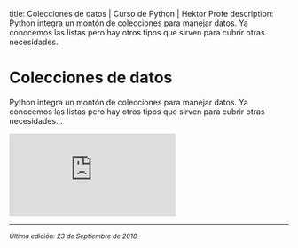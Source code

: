 title: Colecciones de datos | Curso de Python | Hektor Profe
description: Python integra un montón de colecciones para manejar datos. Ya conocemos las listas pero hay otros tipos que sirven para cubrir otras necesidades.

# Colecciones de datos

Python integra un montón de colecciones para manejar datos. Ya conocemos las listas pero hay otros tipos que sirven para cubrir otras necesidades...

<div class='embed-container'><iframe src='https://player.vimeo.com/video/291304598' frameborder='0' webkitAllowFullScreen mozallowfullscreen allowFullScreen></iframe></div>

___
<small class="edited"><i>Última edición: 23 de Septiembre de 2018</i></small>